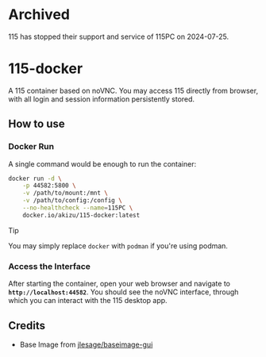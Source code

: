 # Archived
115 has stopped their support and service of 115PC on 2024-07-25.

# 115-docker
A 115 container based on noVNC. You may access 115 directly from browser, with all login and session information persistently stored.

## How to use
### Docker Run
A single command would be enough to run the container:

```bash
docker run -d \
    -p 44582:5800 \
    -v /path/to/mount:/mnt \
    -v /path/to/config:/config \
    --no-healthcheck --name=115PC \
    docker.io/akizu/115-docker:latest
```

> [!TIP]
> You may simply replace `docker` with `podman` if you're using podman.

### Access the Interface
After starting the container, open your web browser and navigate to **`http://localhost:44582`**. You should see the noVNC interface, through which you can interact with the 115 desktop app.

## Credits
- Base Image from [jlesage/baseimage-gui](https://github.com/jlesage/docker-baseimage-gui)
